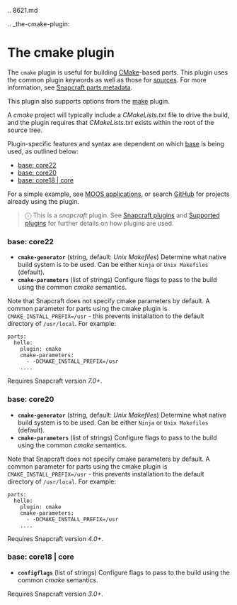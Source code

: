 .. 8621.md

.. _the-cmake-plugin:

# The cmake plugin

The `cmake` plugin is useful for building [CMake](https://cmake.org/)-based parts.  This plugin uses the common plugin keywords as well as those for [sources](snapcraft-parts-metadata.md#the-cmake-plugin-heading--source). For more information, see [Snapcraft parts metadata](snapcraft-parts-metadata.md).

This plugin also supports options from the [make](the-make-plugin.md) plugin.

A *cmake* project will typically include a *CMakeLists.txt* file to drive the build, and the plugin requires that *CMakeLists.txt* exists within the root of the source tree.

Plugin-specific features and syntax are dependent on which [base](base-snaps.md) is being used, as outlined below:

- [base: core22](#the-cmake-plugin-heading--core22)
- [base: core20](#the-cmake-plugin-heading--core20)
- [base: core18 | core](#the-cmake-plugin-heading--core18)

For a simple example, see [MOOS applications](moos-applications.md), or search [GitHub](https://github.com/search?q=path%3Asnapcraft.yaml+%22plugin%3A+cmake%22&type=Code) for projects already using the plugin.

> ⓘ  This is a *snapcraft* plugin. See [Snapcraft plugins](snapcraft-plugins.md) and [Supported plugins](supported-plugins.md) for further details on how plugins are used.

<h3 id='the-cmake-plugin-heading--core22'>base: core22</h3>

- **`cmake-generator`** (string, default: _Unix Makefiles_)
      Determine what native build system is to be used.
      Can be either `Ninja` or `Unix Makefiles` (default).
- **`cmake-parameters`** (list of strings)
     Configure flags to pass to the build using the common *cmake* semantics.

Note that Snapcraft does not specify cmake parameters by default.  A common parameter for parts using the cmake plugin is `CMAKE_INSTALL_PREFIX=/usr` - this prevents installation to the default directory of `/usr/local`. For example:

```
parts:
  hello:
    plugin: cmake
    cmake-parameters:
      - -DCMAKE_INSTALL_PREFIX=/usr
    ....
```

Requires Snapcraft version _7.0+_.

<h3 id='the-cmake-plugin-heading--core20'>base: core20</h3>

- **`cmake-generator`** (string, default: _Unix Makefiles_)
      Determine what native build system is to be used.
      Can be either `Ninja` or `Unix Makefiles` (default).
- **`cmake-parameters`** (list of strings)
     Configure flags to pass to the build using the common *cmake* semantics.

Note that Snapcraft does not specify cmake parameters by default.  A common parameter for parts using the cmake plugin is `CMAKE_INSTALL_PREFIX=/usr` - this prevents installation to the default directory of `/usr/local`. For example:

```
parts:
  hello:
    plugin: cmake
    cmake-parameters:
      - -DCMAKE_INSTALL_PREFIX=/usr
    ....
```
Requires Snapcraft version _4.0+_.

<h3 id='the-cmake-plugin-heading--core18'>base: core18 | core</h3>

- **`configflags`** (list of strings)
     Configure flags to pass to the build using the common *cmake* semantics.

Requires Snapcraft version _3.0+_.